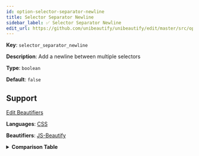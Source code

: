 ```yaml
---
id: option-selector-separator-newline
title: Selector Separator Newline
sidebar_label: ✅ Selector Separator Newline
edit_url: https://github.com/unibeautify/unibeautify/edit/master/src/options.ts
---
```

**Key**: `selector_separator_newline`

**Description**: Add a newline between multiple selectors

**Type**: `boolean`

**Default**: `false`

## Support
<div><a class="edit-page-link button" href="https://github.com/unibeautify/website/edit/master/docs/../scripts/generate-docs/beautifiers.ts" target="_blank">Edit Beautifiers</a></div>

**Languages**: [CSS](/docs/language-css.html)

**Beautifiers**: [JS-Beautify](/docs/beautifier-js-beautify.html)

<details><summary><strong>Comparison Table</strong></summary>
| Language | [JS-Beautify](/docs/beautifier-js-beautify.html) |
| --- | --- |
| [CSS](/docs/language-css.html) | &#9989; |
</details>